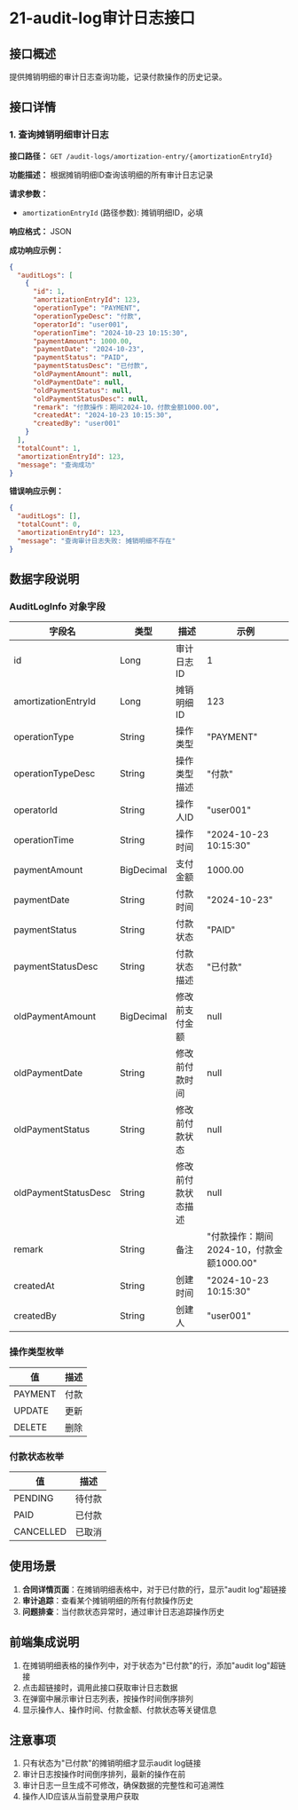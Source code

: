# 21-audit-log审计日志接口

## 接口概述
提供摊销明细的审计日志查询功能，记录付款操作的历史记录。

## 接口详情

### 1. 查询摊销明细审计日志

**接口路径：** `GET /audit-logs/amortization-entry/{amortizationEntryId}`

**功能描述：** 根据摊销明细ID查询该明细的所有审计日志记录

**请求参数：**
- `amortizationEntryId` (路径参数): 摊销明细ID，必填

**响应格式：** JSON

**成功响应示例：**
```json
{
  "auditLogs": [
    {
      "id": 1,
      "amortizationEntryId": 123,
      "operationType": "PAYMENT",
      "operationTypeDesc": "付款",
      "operatorId": "user001",
      "operationTime": "2024-10-23 10:15:30",
      "paymentAmount": 1000.00,
      "paymentDate": "2024-10-23",
      "paymentStatus": "PAID",
      "paymentStatusDesc": "已付款",
      "oldPaymentAmount": null,
      "oldPaymentDate": null,
      "oldPaymentStatus": null,
      "oldPaymentStatusDesc": null,
      "remark": "付款操作：期间2024-10，付款金额1000.00",
      "createdAt": "2024-10-23 10:15:30",
      "createdBy": "user001"
    }
  ],
  "totalCount": 1,
  "amortizationEntryId": 123,
  "message": "查询成功"
}
```

**错误响应示例：**
```json
{
  "auditLogs": [],
  "totalCount": 0,
  "amortizationEntryId": 123,
  "message": "查询审计日志失败: 摊销明细不存在"
}
```

## 数据字段说明

### AuditLogInfo 对象字段

| 字段名 | 类型 | 描述 | 示例 |
|--------|------|------|------|
| id | Long | 审计日志ID | 1 |
| amortizationEntryId | Long | 摊销明细ID | 123 |
| operationType | String | 操作类型 | "PAYMENT" |
| operationTypeDesc | String | 操作类型描述 | "付款" |
| operatorId | String | 操作人ID | "user001" |
| operationTime | String | 操作时间 | "2024-10-23 10:15:30" |
| paymentAmount | BigDecimal | 支付金额 | 1000.00 |
| paymentDate | String | 付款时间 | "2024-10-23" |
| paymentStatus | String | 付款状态 | "PAID" |
| paymentStatusDesc | String | 付款状态描述 | "已付款" |
| oldPaymentAmount | BigDecimal | 修改前支付金额 | null |
| oldPaymentDate | String | 修改前付款时间 | null |
| oldPaymentStatus | String | 修改前付款状态 | null |
| oldPaymentStatusDesc | String | 修改前付款状态描述 | null |
| remark | String | 备注 | "付款操作：期间2024-10，付款金额1000.00" |
| createdAt | String | 创建时间 | "2024-10-23 10:15:30" |
| createdBy | String | 创建人 | "user001" |

### 操作类型枚举

| 值 | 描述 |
|----|------|
| PAYMENT | 付款 |
| UPDATE | 更新 |
| DELETE | 删除 |

### 付款状态枚举

| 值 | 描述 |
|----|------|
| PENDING | 待付款 |
| PAID | 已付款 |
| CANCELLED | 已取消 |

## 使用场景

1. **合同详情页面**：在摊销明细表格中，对于已付款的行，显示"audit log"超链接
2. **审计追踪**：查看某个摊销明细的所有付款操作历史
3. **问题排查**：当付款状态异常时，通过审计日志追踪操作历史

## 前端集成说明

1. 在摊销明细表格的操作列中，对于状态为"已付款"的行，添加"audit log"超链接
2. 点击超链接时，调用此接口获取审计日志数据
3. 在弹窗中展示审计日志列表，按操作时间倒序排列
4. 显示操作人、操作时间、付款金额、付款状态等关键信息

## 注意事项

1. 只有状态为"已付款"的摊销明细才显示audit log链接
2. 审计日志按操作时间倒序排列，最新的操作在前
3. 审计日志一旦生成不可修改，确保数据的完整性和可追溯性
4. 操作人ID应该从当前登录用户获取
